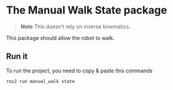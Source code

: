 # The Manual Walk State package

> **Note** This doesn't rely on inverse kinematics.

This package should allow the robot to walk.

## Run it
To run the project, you need to copy & paste this commands 
```bash
ros2 run manual_walk state 
